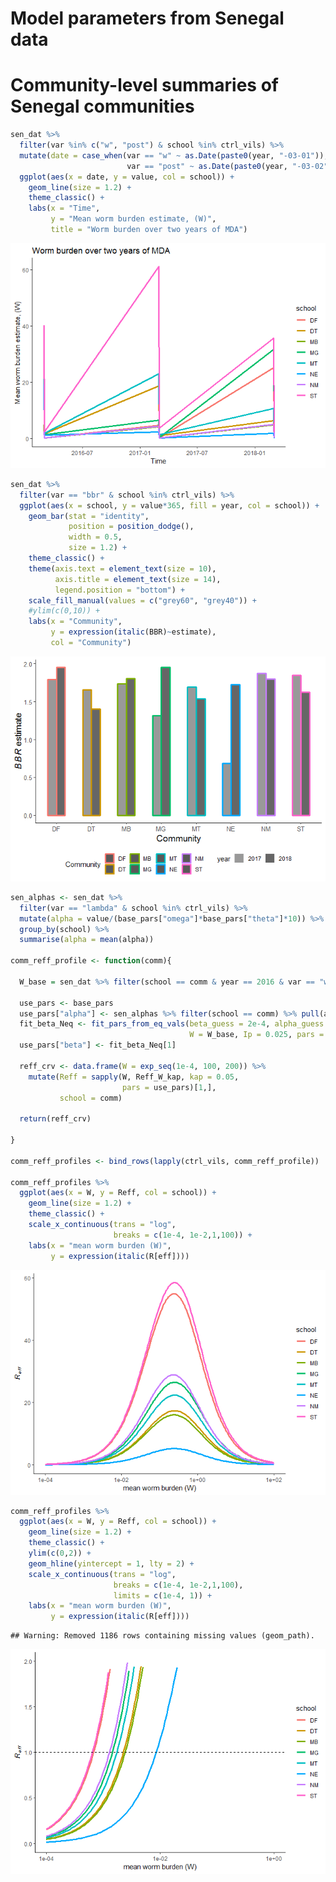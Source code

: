 Model parameters from Senegal data
================

Community-level summaries of Senegal communities
================================================

``` r
sen_dat %>% 
  filter(var %in% c("w", "post") & school %in% ctrl_vils) %>% 
  mutate(date = case_when(var == "w" ~ as.Date(paste0(year, "-03-01")),
                          var == "post" ~ as.Date(paste0(year, "-03-02")) + 1)) %>% 
  ggplot(aes(x = date, y = value, col = school)) +
    geom_line(size = 1.2) +
    theme_classic() +
    labs(x = "Time",
         y = "Mean worm burden estimate, (W)",
         title = "Worm burden over two years of MDA")
```

![](Senegal_somms_observed_to_modeled_files/figure-markdown_github/worm_burden_plot-1.png)

``` r
sen_dat %>% 
  filter(var == "bbr" & school %in% ctrl_vils) %>% 
  ggplot(aes(x = school, y = value*365, fill = year, col = school)) +
    geom_bar(stat = "identity", 
             position = position_dodge(),
             width = 0.5,
             size = 1.2) +
    theme_classic() +
    theme(axis.text = element_text(size = 10),
          axis.title = element_text(size = 14),
          legend.position = "bottom") +
    scale_fill_manual(values = c("grey60", "grey40")) +
    #ylim(c(0,10)) +
    labs(x = "Community",
         y = expression(italic(BBR)~estimate),
         col = "Community")
```

![](Senegal_somms_observed_to_modeled_files/figure-markdown_github/lambda_plot-1.png)

``` r
sen_alphas <- sen_dat %>% 
  filter(var == "lambda" & school %in% ctrl_vils) %>% 
  mutate(alpha = value/(base_pars["omega"]*base_pars["theta"]*10)) %>% 
  group_by(school) %>% 
  summarise(alpha = mean(alpha))

comm_reff_profile <- function(comm){
  
  W_base = sen_dat %>% filter(school == comm & year == 2016 & var == "w") %>% pull(value)
  
  use_pars <- base_pars
  use_pars["alpha"] <- sen_alphas %>% filter(school == comm) %>% pull(alpha)
  fit_beta_Neq <- fit_pars_from_eq_vals(beta_guess = 2e-4, alpha_guess = 2e-4, Neq_guess = 1000, 
                                        W = W_base, Ip = 0.025, pars = use_pars)
  use_pars["beta"] <- fit_beta_Neq[1]
  
  reff_crv <- data.frame(W = exp_seq(1e-4, 100, 200)) %>% 
    mutate(Reff = sapply(W, Reff_W_kap, kap = 0.05, 
                         pars = use_pars)[1,],
           school = comm)
  
  return(reff_crv)
  
}

comm_reff_profiles <- bind_rows(lapply(ctrl_vils, comm_reff_profile))

comm_reff_profiles %>% 
  ggplot(aes(x = W, y = Reff, col = school)) +
    geom_line(size = 1.2) +
    theme_classic() +
    scale_x_continuous(trans = "log",
                       breaks = c(1e-4, 1e-2,1,100)) +
    labs(x = "mean worm burden (W)",
         y = expression(italic(R[eff])))
```

![](Senegal_somms_observed_to_modeled_files/figure-markdown_github/alpha_ests-1.png)

``` r
comm_reff_profiles %>% 
  ggplot(aes(x = W, y = Reff, col = school)) +
    geom_line(size = 1.2) +
    theme_classic() +
    ylim(c(0,2)) +
    geom_hline(yintercept = 1, lty = 2) +
    scale_x_continuous(trans = "log",
                       breaks = c(1e-4, 1e-2,1,100),
                       limits = c(1e-4, 1)) +
    labs(x = "mean worm burden (W)",
         y = expression(italic(R[eff])))
```

    ## Warning: Removed 1186 rows containing missing values (geom_path).

![](Senegal_somms_observed_to_modeled_files/figure-markdown_github/alpha_ests-2.png)
